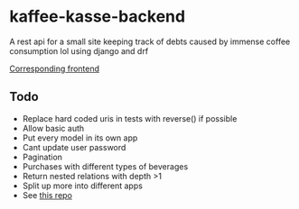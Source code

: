 # kaffee-kasse-backend

A rest api for a small site keeping track of debts caused by immense
coffee consumption lol using django and drf

[Corresponding frontend](https://github.com/coma64/kaffee-kasse-frontend)

## Todo

- Replace hard coded uris in tests with reverse() if possible
- Allow basic auth
- Put every model in its own app
- Cant update user password
- Pagination
- Purchases with different types of beverages
- Return nested relations with depth >1
- Split up more into different apps
- See [this repo](https://github.com/Roger-Takeshita/Django_REST_Framework)
